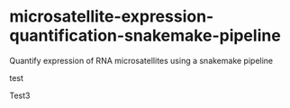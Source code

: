 # microsatellite-expression-quantification-snakemake-pipeline
Quantify expression of RNA microsatellites using a snakemake pipeline


test

Test3
